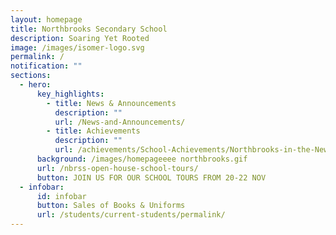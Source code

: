 ```yaml
---
layout: homepage
title: Northbrooks Secondary School
description: Soaring Yet Rooted
image: /images/isomer-logo.svg
permalink: /
notification: ""
sections:
  - hero:
      key_highlights:
        - title: News & Announcements
          description: ""
          url: /News-and-Announcements/
        - title: Achievements
          description: ""
          url: /achievements/School-Achievements/Northbrooks-in-the-News-2020-2021/
      background: /images/homepageeee northbrooks.gif
      url: /nbrss-open-house-school-tours/
      button: JOIN US FOR OUR SCHOOL TOURS FROM 20-22 NOV
  - infobar:
      id: infobar
      button: Sales of Books & Uniforms
      url: /students/current-students/permalink/
---
```

